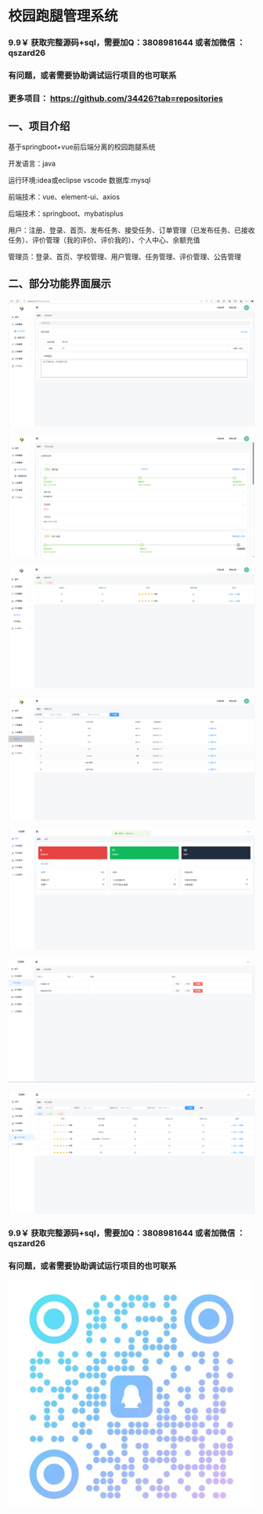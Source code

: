 # 校园跑腿管理系统

### 9.9￥ 获取完整源码+sql，需要加Q：3808981644  或者加微信 ：qszard26
### 有问题，或者需要协助调试运行项目的也可联系
### 更多项目： https://github.com/34426?tab=repositories

## 一、项目介绍

基于springboot+vue前后端分离的校园跑腿系统

开发语言：java

运行环境:idea或eclipse vscode 数据库:mysql

前端技术：vue、element-ui、axios

后端技术：springboot、mybatisplus

用户：注册、登录、首页、发布任务、接受任务、订单管理（已发布任务、已接收任务）、评价管理（我的评价、评价我的）、个人中心、余额充值

管理员：登录、首页、学校管理、用户管理、任务管理、评价管理、公告管理

## 二、部分功能界面展示

![img.png](imgs/img.png)

![img_1.png](imgs/img_1.png)

![img_2.png](imgs/img_2.png)

![img_3.png](imgs/img_3.png)

![img_4.png](imgs/img_4.png)

![img_5.png](imgs/img_5.png)

![img_6.png](imgs/img_6.png)

### 9.9￥ 获取完整源码+sql，需要加Q：3808981644  或者加微信 ：qszard26
### 有问题，或者需要协助调试运行项目的也可联系

![img_7.png](imgs/img_7.png)
